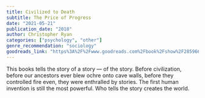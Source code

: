 ```yaml
---
title: Civilized to Death
subtitle: The Price of Progress
date: "2021-05-21"
publication_date: "2018"
author: Christopher Ryan
categories: ["psychology", "other"]
genre_recommendation: "sociology"
goodreads_link: "https%3A%2F%2Fwww.goodreads.com%2Fbook%2Fshow%2F28596619-civilized-to-death"
---
```


This books tells the story of a story — of the story. Before civilization, before our ancestors ever blew ochre onto cave walls, before they controlled fire even, they were enthralled by stories. The first human invention is still the most powerful. Who tells the story creates the world.
